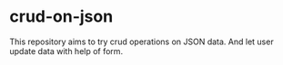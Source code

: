# crud-on-json
This repository aims to try crud operations on JSON data. And let user update data with help of form.
